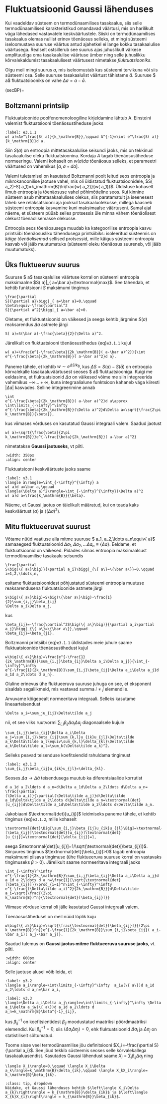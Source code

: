# Fluktuatsioonid Gaussi lähenduses
Kui vaadeldav süsteem on termodünaamilises tasakaalus, siis selle termodünaamilised karakteristikud omandavad väärtusi, mis on harilikult väga lähedased vastavatele keskväärtustele. Siiski on termodünaamilises tasakaalus olemas 
nullist erinev tõenäosus selleks, et mingi süsteemi iseloomustava
suuruse väärtus antud ajahetkel ei lange kokku tasakaalulise
väärtusega. Realselt ostsillerub see suurus ajas juhuslikult
väikese amplituudiga oma tasakaalulise väärtuse ümber ning selle
juhuslikku kõrvalekaldumist tasakaalulisest väärtusest nimetakse
*fluktuatsiooniks*.

Olgu meil mingi suurus $a$, mis iseloomustab kas süsteemi
tervikuna või siis süsteemi osa. Selle suuruse tasakaalulist
väärtust tähistame $\bar a$. Suuruse $ a$
fluktuatsiooniks on vahe
$\Delta a= a-\bar a$.

(secBP)=
## Boltzmanni printsiip
Fluktuatsioonide poolfenomenoloogiline kirjeldamine lähtub
A. Einsteini valemist fluktuatsiooni tõenäosustiheduse jaoks
```{math}
:label: e3.1.1
w( a)=Ae^\frac{S( a)}{k_\mathrm{B}},\qquad A^{-1}=\int e^\frac{S( a)}{k_\mathrm{B}}d a.
```
Siin $S( a)$ on entroopia mittetasakaalulise seisundi jaoks, mis on tekkinud tasakaalulise oleku fluktuatsioonina. Kordaja $A$ tagab tõenäosustiheduse normeeringu.  Valemi kohaselt on $w( a)d a$ tõenäosus selleks, et parameetri väärtused on vahemikus $[ a, a+d a]$.

Valemi tuletamisel on kasutatud Boltzmanni poolt leitud seos entroopia ja mikrokanoonilise jaotuse vahel, mis oli üldistatud fluktuatsioonidele, $S( a_2)-S( a_1)=k_\mathrm{B}\ln\frac{w( a_2)}{w( a_1)}$. Üldistuse kohaselt ilmub entroopia ja tõenäosuse vahel
põhimõtteline seos. Kui kinnine süsteem asub mittetasakaalulises
olekus, siis paratamatult ja iseenesest
läheb see relaksatsiooni aja jooksul tasakaaluolekusse, millega
kaasneb süsteemi entroopia kasvamine kuni maksimaalse väärtuseni. Samal ajal näeme, et süsteem püüab selles protsessis üle minna vähem
tõenäolisest olekust tõenäolisemasse olekusse. 

Entroopia seos tõenäosusega muudab ka kategoorilise
entroopia kasvu printsiibi tõenäosusliku tähendusega printsiibiks:
isoleeritud süsteemis on *kõige tõenäolisemad* sellised protsessid,
mille käigus süsteemi entroopia kasvab või jääb muutumatuks
(süsteemi oleku tõenäosus suureneb, või jääb muutumatuks).

## Üks fluktueeruv suurus
Suuruse $ a$ tasakaalulise
väärtuse korral on süsteemi entroopia maksimaalne
$S( a)|_{ a=\bar a}=\textnormal{max}$. See
tähendab, et kehtib funktsiooni $S$ maksimumi tingimus
```{math}
\frac{\partial
S}{\partial a}\bigg|_{ a=\bar a}=0,\qquad
\beta\equiv-\frac{\partial^2
S}{\partial a^2}\bigg|_{ a=\bar a}>0.
```
Oletame, et fluktuatsioonid on väikesed ja seega kehtib järgmine $S( a)$ reaksarendus $\Delta a$ astmete järgi
```{math}
S( a)=S(\bar a)-\frac{\beta}{2}(\Delta a)^2.
```
Järelikult on fluktuatsiooni tõenäosustihedus {eq}`e3.1.1` kujul
```{math}
w( a)=\frac{e^{-\frac{\beta}{2k_\mathrm{B}}( a-\bar a)^2}}{\int
e^{-\frac{\beta}{2k_\mathrm{B}}( a-\bar a)^2}d a}.
```
Paneme tähele, et kehtib $w\sim e^{\Delta S/k_\mathrm{B}}$, kus $\Delta S=S( a)-S(\bar a)$ on entroopia kõrvalekalle tasakaaluväärtusest seoses $ a$ fluktuatsiooniga. Kuigi me eeldasime, et fluktuatsioonid $\Delta a$ on väikesed
võime me siin integreerida vahemikus $-\infty\ldots+\infty$, kuna
integraalialune funktsioon kahaneb väga kiiresti $|\Delta a|$
kasvades. Selline integreerimine annab
```{math}
\int
e^{-\frac{\beta}{2k_\mathrm{B}}( a-\bar a)^2}d a\approx 
\int\limits_{-\infty}^\infty
e^{-\frac{\beta}{2k_\mathrm{B}}(\Delta a)^2}d\Delta a=\sqrt{\frac{2\pi
k_\mathrm{B}}{\beta}},
```
kus viimases võrduses on kasutatud Gaussi integraali valem. Saadud jaotust 
```{math}
w( a)=\sqrt{\frac{\beta}{2\pi
k_\mathrm{B}}}e^{-\frac{\beta}{2k_\mathrm{B}}( a-\bar a)^2}
```
nimetatakse **Gaussi jaotuseks**, vt pilti.
```{image} ../imgs/im31_1.svg
:width: 350px
:align: center
```

Fluktuatsiooni keskväärtuste jaoks saame
```{math}
:label: y3.1
\langle a\rangle=\int_{-\infty}^{\infty} a
w( a)d a=\bar a,\qquad
\langle(\Delta a)^2\rangle=\int_{-\infty}^{\infty}(\Delta a)^2
w( a)d a=\frac{k_\mathrm{B}}{\beta}.
```
Näeme, et Gaussi jaotus 
on täielikult määratud, kui on teada kaks keskväärtust $\langle a\rangle$ ja
$\left\langle(\Delta a)^2\right\rangle$.

## Mitu fluktueeruvat suurust

Võtame nüüd vaatluse alla mitme suuruse
$ a_1, a_2,\ldots a_n\equiv\{ a\}$ samaaegsed
fluktuatsioonid $\Delta a_1,\Delta a_2,\ldots\Delta a_n\equiv\{\Delta a\}$. Eeldame, et fluktuatsioonid on väikesed. Pidades
silmas entroopia maksimaalsust termodünaamilise tasakaalu seisundis
```{math}
\frac{\partial
S\big(\{ a\}\big)}{\partial a_i}\bigg|_{\{ a\}=\{\bar a\}}=0,\qquad
i=1,2,\ldots,n,
```
esitame fluktuatsioonidest põhjustatud süsteemi entroopia muutuse
reaksarendusena fluktuatsioonide astmete järgi
```{math}
S\big(\{ a\}\big)=S\big(\{\bar a\}\big)-\frac{1}{2}\sum_{i,j}\beta_{ij}
\Delta a_i\Delta a_j,
```
kus
```{math}
\beta_{ij}=-\frac{\partial^2S\big(\{ a\}\big)}{\partial a_i\partial a_j}\bigg|_{\{ a\}=\{\bar a\}},\qquad
\beta_{ij}=\beta_{ji}.
```
Boltzmanni printsiibi {eq}`e3.1.1` üldistades meie juhule saame fluktuatsioonide tõenäosustihedust kujul
```{math}
w\big(\{ a\}\big)=\frac{e^{-\frac{1}{2k_\mathrm{B}}\sum_{i,j}\beta_{ij}\Delta a_i\Delta a_j}}{\int_{-\infty}^\infty
e^{-\frac{1}{2k_\mathrm{B}}\sum_{i,j}\beta_{ij}\Delta a_i\Delta a_j}d a_1d a_2\ldots d a_n}.
```
Oluline erinevus ühe fluktueeruva suuruse juhuga on see, et eksponent sisaldab segaliikmeid, mis vastavad summa $i\neq j$ elemendile.

Arvuvame kõigepealt normeeritava integraali. Selleks kasutame lineaarteisendust
```{math}
\Delta a_i=\sum_ju_{ij}\Delta\tilde a_j
```
nii, et see viiks ruutvormi $\sum_{i,j}\beta_{ij}\Delta a_i\Delta a_j$ diagonaalsele kujule
```{math}
\sum_{i,j}\beta_{ij}\Delta a_i\Delta a_j=\sum_{i,j}\beta_{ij}\sum_{k,l}u_{ik}u_{jl}\Delta\tilde a_k\Delta\tilde a_l\equiv\sum_{k,l}\delta_{kl}\Delta\tilde a_k\Delta\tilde a_l=\sum_k(\Delta\tilde a_k)^2.
```
Selleks peavad teisenduse koefitsiendid rahuldama tingimust
```{math}
:label: e3.1.2
\sum_{i,j}\beta_{ij}u_{ik}u_{jl}=\delta_{kl}.
```
Seoses $\Delta a\to\Delta\tilde a$ teisendusega muutub ka diferentsiaalide korrutist
```{math}
d a_1d a_2\ldots d a_n=d\Delta a_1d\Delta a_2\ldots d\Delta a_n=  
\frac{\partial
(\Delta a_i)}{\partial(\Delta\tilde a_j)}d\Delta\tilde a_1d\Delta\tilde a_2\ldots d\Delta\tilde a_n=\textnormal{det}[u_{ij}]d\Delta\tilde a_1d\Delta\tilde a_2\ldots d\Delta\tilde a_n.
```
Jakobiaani $\textnormal{det}[u_{ij}]$ leidmiseks paneme tähele, et kehtib tingimus {eq}`e3.1.2`, mille kohaselt
```{math}
\textnormal{det}\Big[\sum_{i,j}\beta_{ij}u_{ik}u_{jl}\Big]=\textnormal{det}[\beta_{ij}]\textnormal{det}[u_{ij}]\textnormal{det}[u_{ij}]=\textnormal{det}[\delta_{ij}]=1,
```
seega
$\textnormal{det}[u_{ij}]=1/\sqrt{\textnormal{det}[\beta_{ij}]}$. Siinjuures tingimus $\textnormal{det}[\beta_{ij}]>0$ tagab entroopia maksimumi
piisava tingimuse (ühe fluktueeruva suuruse korral on vastavaks tingimuseks $\beta>0$). Järelikult saame normeeritava integraali jaoks
```{math}
\int_{-\infty}^\infty
e^{-\frac{1}{2k_\mathrm{B}}\sum_{i,j}\beta_{ij}\Delta a_i\Delta a_j}d a_1d a_2\ldots d a_n=\frac{1}{\sqrt{\textnormal{det}[\beta_{ij}]}}\prod_{i=1}^n\int_{-\infty}^\infty
e^{-\frac{(\Delta\tilde a_i)^2}{2k_\mathrm{B}}}d\Delta\tilde a_i=\sqrt{\frac{(2\pi
k_\mathrm{B})^n}{\textnormal{det}[\beta_{ij}]}}
```
Viimase võrduse korral oli jälle kasutatud Gaussi integraali valem.

Tõenäosustihedusel on meil nüüd lõplik kuju
```{math}
w\big(\{ a\}\big)=\sqrt{\frac{\textnormal{det}[\beta_{ij}]}{(2\pi
k_\mathrm{B})^n}}e^{-\frac{1}{2k_\mathrm{B}}\sum_{i,j}\beta_{ij}( a_i-\bar a_i)( a_j-\bar a_j)}.
```
Saadud tulemus on **Gaussi jaotus mitme fluktueeruva suuruse jaoks**, vt. pilti.
```{image} ../imgs/im31_2.svg
:width: 600px
:align: center
```
Selle jaotuse alusel võib leida, et
```{math}
:label: y3.2
\langle a_i\rangle=\int\limits_{-\infty}^\infty  a_iw(\{ a\})d a_1d a_2\ldots d a_n=\bar a_i,
```
```{math}
:label: y3.3
\langle\Delta a_i\Delta a_j\rangle=\int\limits_{-\infty}^\infty \Delta a_i\Delta a_jw(\{ a\})d a_1d a_2\ldots d a_n=k_\mathrm{B}\beta^{-1}_{ij},
```
kus $\beta^{-1}_{ij}$ on koefitsientidest $\beta_{ij}$ moodustatud
maatriksi pöördmaatriksi elemendid. Kui $\beta^{-1}_{ij}=0$, siis
$\langle\Delta a_i\Delta a_j\rangle=0$, ehk fluktuatsioonid
$\Delta a_i$ ja $\Delta a_j$ on statistiliselt sõltumatud.

Toome sisse veel termodünaamilise jõu definitsiooni $X_i=-\frac{\partial S}{\partial  a_i}$. See jõud tekkib süsteemis seoses selle kõrvalekallega tasakaaluasendist. Kasutades Gaussi lähendust saame $X_i=\sum_j\beta_{ij}\Delta a_j$ ning
```{math}
\langle X_i\rangle=0,\qquad \langle X_i\Delta  a_k\rangle=k_\mathrm{B}\delta_{ik},\qquad \langle X_kX_i\rangle= k_\mathrm{B}\beta_{ik}.
```
```{admonition} Ülesanne
:class: tip, dropdown
Näidake, et Gaussi lähenduses kehtib $\left\langle X_i\Delta a_{k}\right\rangle = k_{\mathrm{B}}\delta_{ik}$ ja $\left\langle X_{k}X_{i}\right\rangle = k_{\mathrm{B}}\beta_{ik}$.
```